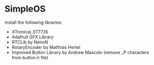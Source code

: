 # SimpleOS

install the following libraries: 

- XTronical_ST7735
- Adafruit GFX Library
- RTCLib by NeiroN
- RotaryEncoder by Matthias Hertel
- Improved Button Library by Andrew Mascolo (remove _P characters from button.h file)
